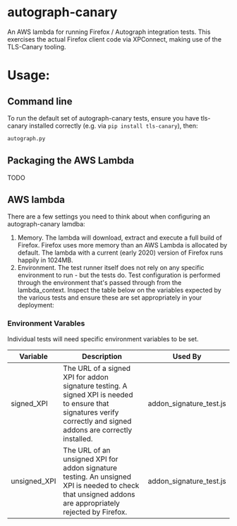 # autograph-canary
An AWS lambda for running Firefox / Autograph integration tests. This exercises the actual Firefox client code via XPConnect, making use of the TLS-Canary tooling.

# Usage:
## Command line
To run the default set of autograph-canary tests, ensure you have tls-canary installed correctly (e.g. via `pip install tls-canary`), then:

```bash
autograph.py
```

## Packaging the AWS Lambda
TODO

## AWS lambda
There are a few settings you need to think about when configuring an autograph-canary lamdba:
1. Memory. The lambda will download, extract and execute a full build of Firefox. Firefox uses more memory than an AWS Lambda is allocated by default. The lambda with a current (early 2020) version of Firefox runs happily in 1024MB.
2. Environment. The test runner itself does not rely on any specific environment to run - but the tests do. Test configuration is performed through the environment that's passed through from the lambda_context. Inspect the table below on the variables expected by the various tests and ensure these are set appropriately in your deployment:

### Environment Varables
Individual tests will need specific environment variables to be set.

Variable | Description | Used By
---------|-------------|--------
signed_XPI | The URL of a signed XPI for addon signature testing. A signed XPI is needed to ensure that signatures verify correctly and signed addons are correctly installed. | addon_signature_test.js
unsigned_XPI | The URL of an unsigned XPI for addon signature testing. An unsigned XPI is needed to check that unsigned addons are appropriately rejected by Firefox. | addon_signature_test.js

